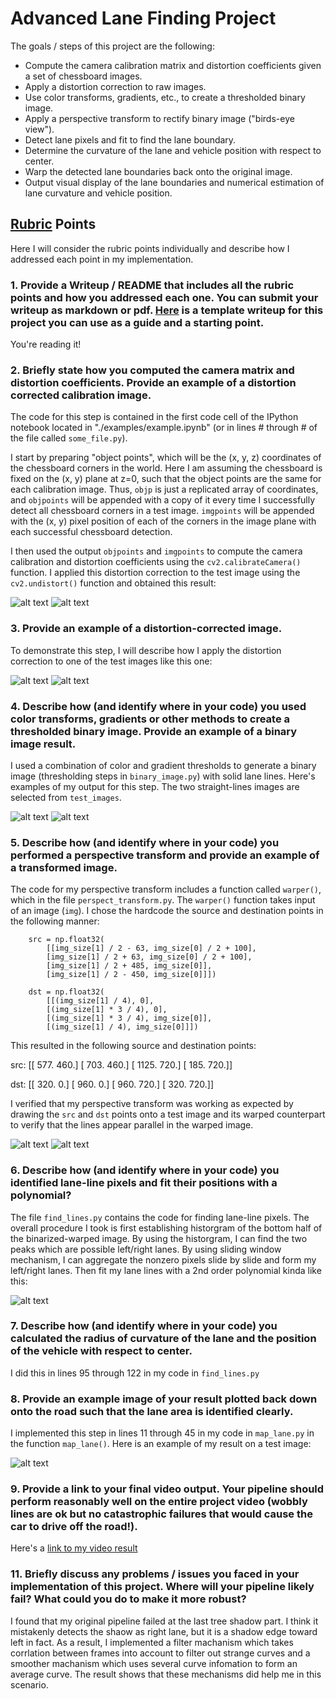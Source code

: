 # Advanced Lane Finding Project

The goals / steps of this project are the following:

* Compute the camera calibration matrix and distortion coefficients given a set of chessboard images.
* Apply a distortion correction to raw images.
* Use color transforms, gradients, etc., to create a thresholded binary image.
* Apply a perspective transform to rectify binary image ("birds-eye view").
* Detect lane pixels and fit to find the lane boundary.
* Determine the curvature of the lane and vehicle position with respect to center.
* Warp the detected lane boundaries back onto the original image.
* Output visual display of the lane boundaries and numerical estimation of lane curvature and vehicle position.

[//]: # (Image References)

[image1]: ./camera_cal/calibration3.jpg "Original"
[image11]: ./output_images/calibration3.jpg "Undistorted"
[image2]: ./test_images/test1.jpg "Original"
[image22]: ./output_images/undist_test1.jpg "Undistorted"
[image3]: ./output_images/straight_lines1.jpg "Straight lines Example 1"
[image33]: ./output_images/straight_lines2.jpg "Straight lines Example 2"
[image4]: ./output_images/tag_straight_lines1.jpg "Unwarp Example"
[image44]: ./output_images/warped_straight_lines1.jpg "Warp Example"
[image5]: ./output_images/bin_warp_fit_test1.jpg "Fit Visual"
[image6]: ./output_images/mapped_test3.jpg "Output"
[video1]: ./output_images/project_video_output.mp4 "Video"

## [Rubric](https://review.udacity.com/#!/rubrics/571/view) Points
Here I will consider the rubric points individually and describe how I addressed each point in my implementation.  

### 1. Provide a Writeup / README that includes all the rubric points and how you addressed each one.  You can submit your writeup as markdown or pdf.  [Here](https://github.com/udacity/CarND-Advanced-Lane-Lines/blob/master/writeup_template.md) is a template writeup for this project you can use as a guide and a starting point.  

You're reading it!

### 2. Briefly state how you computed the camera matrix and distortion coefficients. Provide an example of a distortion corrected calibration image.

The code for this step is contained in the first code cell of the IPython notebook located in "./examples/example.ipynb" (or in lines # through # of the file called `some_file.py`).  

I start by preparing "object points", which will be the (x, y, z) coordinates of the chessboard corners in the world. Here I am assuming the chessboard is fixed on the (x, y) plane at z=0, such that the object points are the same for each calibration image.  Thus, `objp` is just a replicated array of coordinates, and `objpoints` will be appended with a copy of it every time I successfully detect all chessboard corners in a test image.  `imgpoints` will be appended with the (x, y) pixel position of each of the corners in the image plane with each successful chessboard detection.  

I then used the output `objpoints` and `imgpoints` to compute the camera calibration and distortion coefficients using the `cv2.calibrateCamera()` function.  I applied this distortion correction to the test image using the `cv2.undistort()` function and obtained this result: 

![alt text][image1]
![alt text][image11]

### 3. Provide an example of a distortion-corrected image.
To demonstrate this step, I will describe how I apply the distortion correction to one of the test images like this one:

![alt text][image2]
![alt text][image22]

### 4. Describe how (and identify where in your code) you used color transforms, gradients or other methods to create a thresholded binary image.  Provide an example of a binary image result.
I used a combination of color and gradient thresholds to generate a binary image (thresholding steps  in `binary_image.py`) with solid lane lines.  Here's examples of my output for this step. The two straight-lines images are selected from `test_images`.

![alt text][image3]
![alt text][image33]

### 5. Describe how (and identify where in your code) you performed a perspective transform and provide an example of a transformed image.

The code for my perspective transform includes a function called `warper()`, which in the file `perspect_transform.py`. The `warper()` function takes input of an image (`img`). I chose the hardcode the source and destination points in the following manner:

```
	src = np.float32(
		[[img_size[1] / 2 - 63, img_size[0] / 2 + 100],
		[img_size[1] / 2 + 63, img_size[0] / 2 + 100],
		[img_size[1] / 2 + 485, img_size[0]],
		[img_size[1] / 2 - 450, img_size[0]]])

	dst = np.float32(
    	[[(img_size[1] / 4), 0],
    	[(img_size[1] * 3 / 4), 0],
    	[(img_size[1] * 3 / 4), img_size[0]],
    	[(img_size[1] / 4), img_size[0]]])
```
This resulted in the following source and destination points:

src: [[  577.   460.]
 [  703.   460.]
 [ 1125.   720.]
 [  185.   720.]]

dst: [[ 320.    0.]
 [ 960.    0.]
 [ 960.  720.]
 [ 320.  720.]]

I verified that my perspective transform was working as expected by drawing the `src` and `dst` points onto a test image and its warped counterpart to verify that the lines appear parallel in the warped image.

![alt text][image4]
![alt text][image44]

### 6. Describe how (and identify where in your code) you identified lane-line pixels and fit their positions with a polynomial?

The file `find_lines.py` contains the code for finding lane-line pixels. The overall procedure I took is first establishing historgram of the bottom half of the binarized-warped image. By using the historgram, I can find the two peaks which are possible left/right lanes. By using sliding window mechanism, I can aggregate the nonzero pixels slide by slide and form my left/right lanes. Then fit my lane lines with a 2nd order polynomial kinda like this:

![alt text][image5]

### 7. Describe how (and identify where in your code) you calculated the radius of curvature of the lane and the position of the vehicle with respect to center.

I did this in lines 95 through 122 in my code in `find_lines.py`

### 8. Provide an example image of your result plotted back down onto the road such that the lane area is identified clearly.

I implemented this step in lines 11 through 45 in my code in `map_lane.py` in the function `map_lane()`.  Here is an example of my result on a test image:

![alt text][image6]

### 9. Provide a link to your final video output.  Your pipeline should perform reasonably well on the entire project video (wobbly lines are ok but no catastrophic failures that would cause the car to drive off the road!).

Here's a [link to my video result](./output_images/project_video_output.mp4)

### 11. Briefly discuss any problems / issues you faced in your implementation of this project.  Where will your pipeline likely fail?  What could you do to make it more robust?

I found that my original pipeline failed at the last tree shadow part. I think it mistakenly detects the shaow as right lane, but it is a shadow edge toward left in fact. As a result, I implemented a filter machanism which takes corrlation between frames into account to filter out strange curves and a smoother machanism which uses several curve infomation to form an average curve. The result shows that these mechanisms did help me in this scenario.

